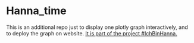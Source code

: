 # Hanna_time
This is an additional repo just to display one plotly graph interactively, and to deploy the graph on website. [It is part of the project #IchBinHanna.](https://github.com/LaserSteff/IchbinHanna)
